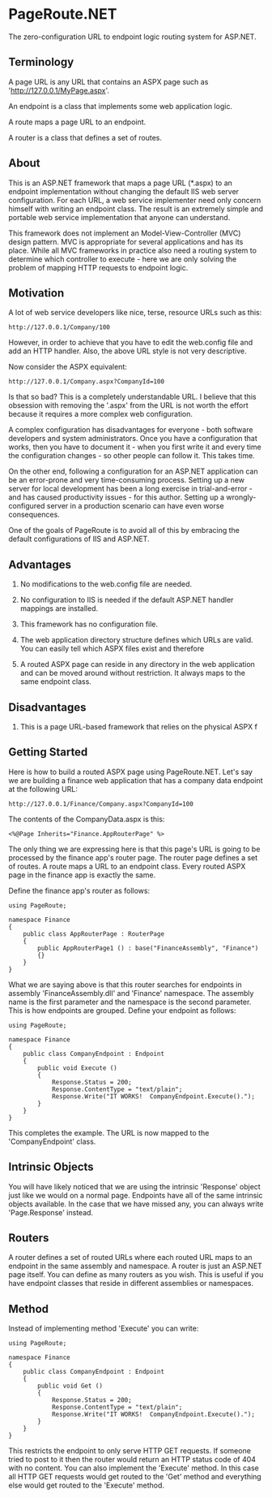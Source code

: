 # PageRoute.NET

The zero-configuration URL to endpoint logic routing system for ASP.NET.

## Terminology

A page URL is any URL that contains an ASPX page such as 'http://127.0.0.1/MyPage.aspx'.

An endpoint is a class that implements some web application logic.

A route maps a page URL to an endpoint.

A router is a class that defines a set of routes.

## About

This is an ASP.NET framework that maps a page URL (*.aspx) to an endpoint implementation without changing the default IIS web server configuration.
For each URL, a web service implementer need only concern himself with writing an endpoint class.
The result is an extremely simple and portable web service implementation that anyone can understand.

This framework does not implement an Model-View-Controller (MVC) design pattern.
MVC is appropriate for several applications and has its place.
While all MVC frameworks in practice also need a routing system to determine which controller to execute - here we are only solving the problem of mapping HTTP requests to endpoint logic.

## Motivation

A lot of web service developers like nice, terse, resource URLs such as this:

	http://127.0.0.1/Company/100
	
However, in order to achieve that you have to edit the web.config file and add an HTTP handler.
Also, the above URL style is not very descriptive.

Now consider the ASPX equivalent:

	http://127.0.0.1/Company.aspx?CompanyId=100
	
Is that so bad?  This is a completely understandable URL.
I believe that this obsession with removing the '.aspx' from the URL is not worth the effort because it requires a more complex web configuration.

A complex configuration has disadvantages for everyone - both software developers and system administrators.
Once you have a configuration that works, then you have to document it - when you first write it and every time the configuration changes - so other people can follow it.  This takes time.

On the other end, following a configuration for an ASP.NET application can be an error-prone and very time-consuming process.
Setting up a new server for local development has been a long exercise in trial-and-error - and has caused productivity issues - for this author.
Setting up a wrongly-configured server in a production scenario can have even worse consequences.

One of the goals of PageRoute is to avoid all of this by embracing the default configurations of IIS and ASP.NET.

## Advantages

1. No modifications to the web.config file are needed.

1. No configuration to IIS is needed if the default ASP.NET handler mappings are installed.

1. This framework has no configuration file.

1. The web application directory structure defines which URLs are valid.  You can easily tell which ASPX files exist and therefore 

1. A routed ASPX page can reside in any directory in the web application and can be moved around without restriction.  It always maps to the same endpoint class.

## Disadvantages

1. This is a page URL-based framework that relies on the physical ASPX f

## Getting Started

Here is how to build a routed ASPX page using PageRoute.NET.
Let's say we are building a finance web application that has a company data endpoint at the following URL:

	http://127.0.0.1/Finance/Company.aspx?CompanyId=100

The contents of the CompanyData.aspx is this:

	<%@Page Inherits="Finance.AppRouterPage" %>
	
The only thing we are expressing here is that this page's URL is going to be processed by the finance app's router page.
The router page defines a set of routes.
A route maps a URL to an endpoint class.
Every routed ASPX page in the finance app is exactly the same.

Define the finance app's router as follows:

	using PageRoute;

	namespace Finance
	{
		public class AppRouterPage : RouterPage
		{
			public AppRouterPage1 () : base("FinanceAssembly", "Finance")
			{}
		}
	}

What we are saying above is that this router searches for endpoints in assembly 'FinanceAssembly.dll' and 'Finance' namespace.
The assembly name is the first parameter and the namespace is the second parameter.
This is how endpoints are grouped.
Define your endpoint as follows:

	using PageRoute;

	namespace Finance
	{
		public class CompanyEndpoint : Endpoint
		{
			public void Execute ()
			{
				Response.Status = 200;
				Response.ContentType = "text/plain";
				Response.Write("IT WORKS!  CompanyEndpoint.Execute().");
			}
		}
	}

This completes the example.
The URL is now mapped to the 'CompanyEndpoint' class.

## Intrinsic Objects

You will have likely noticed that we are using the intrinsic 'Response' object just like we would on a normal page.
Endpoints have all of the same intrinsic objects available.
In the case that we have missed any, you can always write 'Page.Response' instead.

## Routers

A router defines a set of routed URLs where each routed URL maps to an endpoint in the same assembly and namespace.
A router is just an ASP.NET page itself.
You can define as many routers as you wish.
This is useful if you have endpoint classes that reside in different assemblies or namespaces.

## Method

Instead of implementing method 'Execute' you can write:

	using PageRoute;

	namespace Finance
	{
		public class CompanyEndpoint : Endpoint
		{
			public void Get ()
			{
				Response.Status = 200;
				Response.ContentType = "text/plain";
				Response.Write("IT WORKS!  CompanyEndpoint.Execute().");
			}
		}
	}

This restricts the endpoint to only serve HTTP GET requests.
If someone tried to post to it then the router would return an HTTP status code of 404 with no content.
You can also implement the 'Execute' method.
In this case all HTTP GET requests would get routed to the 'Get' method and everything else would get routed to the 'Execute' method.
